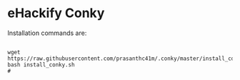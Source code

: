 # eHackify Conky

Installation commands are:

```

wget https://raw.githubusercontent.com/prasanthc41m/.conky/master/install_conky.sh 
bash install_conky.sh
#
```
